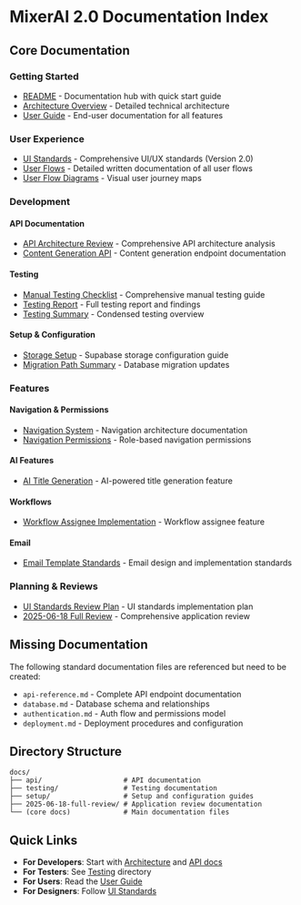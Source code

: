 # MixerAI 2.0 Documentation Index

## Core Documentation

### Getting Started
- [README](./readme.md) - Documentation hub with quick start guide
- [Architecture Overview](./architecture.md) - Detailed technical architecture
- [User Guide](./user-guide.md) - End-user documentation for all features

### User Experience
- [UI Standards](./ui-standards.md) - Comprehensive UI/UX standards (Version 2.0)
- [User Flows](./user-flows.md) - Detailed written documentation of all user flows
- [User Flow Diagrams](./user-flow-diagrams.md) - Visual user journey maps

### Development

#### API Documentation
- [API Architecture Review](./api/api-architecture-review.md) - Comprehensive API architecture analysis
- [Content Generation API](./api/content-generation.md) - Content generation endpoint documentation

#### Testing
- [Manual Testing Checklist](./testing/manual-testing-checklist.md) - Comprehensive manual testing guide
- [Testing Report](./testing/testing-report.md) - Full testing report and findings
- [Testing Summary](./testing/testing-summary.md) - Condensed testing overview

#### Setup & Configuration
- [Storage Setup](./setup/storage-setup.md) - Supabase storage configuration guide
- [Migration Path Summary](./setup/migration-path-update-summary.md) - Database migration updates

### Features

#### Navigation & Permissions
- [Navigation System](./navigation-system.md) - Navigation architecture documentation
- [Navigation Permissions](./navigation-permissions.md) - Role-based navigation permissions

#### AI Features
- [AI Title Generation](./ai-title-generation.md) - AI-powered title generation feature

#### Workflows
- [Workflow Assignee Implementation](./workflow-assignee-mandatory-changes.md) - Workflow assignee feature

#### Email
- [Email Template Standards](./email-template-standards.md) - Email design and implementation standards

### Planning & Reviews
- [UI Standards Review Plan](./ui-standards-review-plan.md) - UI standards implementation plan
- [2025-06-18 Full Review](./2025-06-18-full-review/) - Comprehensive application review

## Missing Documentation

The following standard documentation files are referenced but need to be created:
- `api-reference.md` - Complete API endpoint documentation
- `database.md` - Database schema and relationships
- `authentication.md` - Auth flow and permissions model
- `deployment.md` - Deployment procedures and configuration

## Directory Structure

```
docs/
├── api/                    # API documentation
├── testing/                # Testing documentation
├── setup/                  # Setup and configuration guides
├── 2025-06-18-full-review/ # Application review documentation
└── (core docs)             # Main documentation files
```

## Quick Links

- **For Developers**: Start with [Architecture](./architecture.md) and [API docs](./api/)
- **For Testers**: See [Testing](./testing/) directory
- **For Users**: Read the [User Guide](./user-guide.md)
- **For Designers**: Follow [UI Standards](./ui-standards.md)